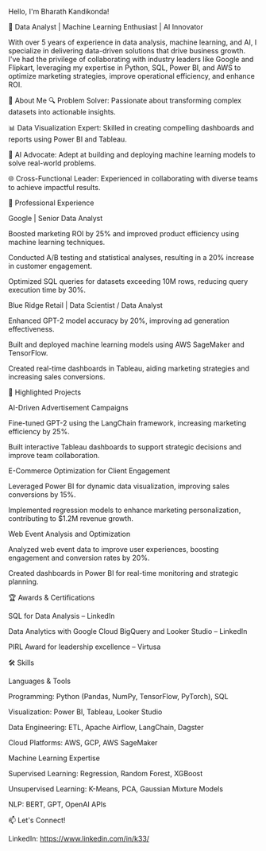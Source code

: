  Hello, I'm Bharath Kandikonda!
 
🌟 Data Analyst | Machine Learning Enthusiast | AI Innovator

With over 5 years of experience in data analysis, machine learning, and AI, I specialize in delivering data-driven solutions that drive business growth. I've had the privilege of collaborating with industry leaders like Google and Flipkart, leveraging my expertise in Python, SQL, Power BI, and AWS to optimize marketing strategies, improve operational efficiency, and enhance ROI.

🚀 About Me
🔍 Problem Solver: Passionate about transforming complex datasets into actionable insights.

📊 Data Visualization Expert: Skilled in creating compelling dashboards and reports using Power BI and Tableau.

🤖 AI Advocate: Adept at building and deploying machine learning models to solve real-world problems.

🌐 Cross-Functional Leader: Experienced in collaborating with diverse teams to achieve impactful results.

💼 Professional Experience

Google | Senior Data Analyst

Boosted marketing ROI by 25% and improved product efficiency using machine learning techniques.

Conducted A/B testing and statistical analyses, resulting in a 20% increase in customer engagement.

Optimized SQL queries for datasets exceeding 10M rows, reducing query execution time by 30%.

Blue Ridge Retail | Data Scientist / Data Analyst

Enhanced GPT-2 model accuracy by 20%, improving ad generation effectiveness.

Built and deployed machine learning models using AWS SageMaker and TensorFlow.

Created real-time dashboards in Tableau, aiding marketing strategies and increasing sales conversions.

🌟 Highlighted Projects

AI-Driven Advertisement Campaigns

Fine-tuned GPT-2 using the LangChain framework, increasing marketing efficiency by 25%.

Built interactive Tableau dashboards to support strategic decisions and improve team collaboration.

E-Commerce Optimization for Client Engagement

Leveraged Power BI for dynamic data visualization, improving sales conversions by 15%.

Implemented regression models to enhance marketing personalization, contributing to $1.2M revenue growth.

Web Event Analysis and Optimization

Analyzed web event data to improve user experiences, boosting engagement and conversion rates by 20%.

Created dashboards in Power BI for real-time monitoring and strategic planning.

🏆 Awards & Certifications

SQL for Data Analysis – LinkedIn

Data Analytics with Google Cloud BigQuery and Looker Studio – LinkedIn

PIRL Award for leadership excellence – Virtusa

🛠️ Skills

Languages & Tools

Programming: Python (Pandas, NumPy, TensorFlow, PyTorch), SQL

Visualization: Power BI, Tableau, Looker Studio

Data Engineering: ETL, Apache Airflow, LangChain, Dagster

Cloud Platforms: AWS, GCP, AWS SageMaker

Machine Learning Expertise

Supervised Learning: Regression, Random Forest, XGBoost

Unsupervised Learning: K-Means, PCA, Gaussian Mixture Models

NLP: BERT, GPT, OpenAI APIs

📫 Let's Connect!

LinkedIn: https://www.linkedin.com/in/k33/
